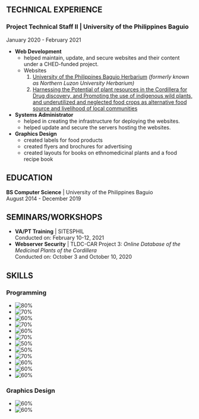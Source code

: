 ## TECHNICAL EXPERIENCE
### **Project Technical Staff II** | University of the Philippines Baguio
January 2020 - February 2021
* **Web Development**
  - helped maintain, update, and secure websites and their content under a CHED-funded project.
  - Websites
    1. [University of the Philippines Baguio Herbarium](https://herbarium.upb.edu.ph/) *(formerly known as Northern Luzon University Herbarium)*
    2. [Harnessing the Potential of plant resources in the Cordillera for Drug discovery, and Promoting the use of indigenous wild plants, and underutilized and neglected food crops as alternative food source and livelihood of local communities](https://upbaguiochedcar.upb.edu.ph/) 
* **Systems Administrator**
  - helped in creating the infrastructure for deploying the websites.
  - helped update and secure the servers hosting the websites.
* **Graphics Design**
  - created labels for food products
  - created flyers and brochures for advertising
  - created layouts for books on ethnomedicinal plants and a food recipe book

## EDUCATION
**BS Computer Science** | University of the Philippines Baguio\
August 2014 - December 2019

## SEMINARS/WORKSHOPS
- **VA/PT Training** | SITESPHIL\
  Conducted on: February 10-12, 2021
- **Webserver Security** | TLDC-CAR Project 3: *Online Database of the Medicinal Plants of the Cordillera*\
  Conducted on: October 3 and October 10, 2020

## SKILLS
### Programming
- ![80%](https://progress-bar.dev/80?title=HTML)
- ![70%](https://progress-bar.dev/70?title=CSS)
- ![60%](https://progress-bar.dev/60?title=JavaScript)
- ![70%](https://progress-bar.dev/70?title=PHP)
- ![60%](https://progress-bar.dev/60?title=Symfony)
- ![70%](https://progress-bar.dev/70?title=LinuxShell)
- ![50%](https://progress-bar.dev/50?title=NodeJS)
- ![50%](https://progress-bar.dev/50?title=Python)
- ![70%](https://progress-bar.dev/70?title=R)
- ![60%](https://progress-bar.dev/60?title=MATLAB)
- ![60%](https://progress-bar.dev/60?title=C)
- ![60%](https://progress-bar.dev/60?title=Java)

### Graphics Design
- ![60%](https://progress-bar.dev/60?title=AdobePhotoshop)
- ![60%](https://progress-bar.dev/60?title=AdobeInDesign)
